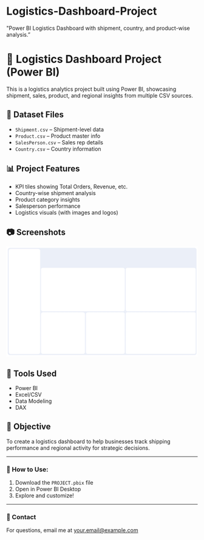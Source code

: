 # Logistics-Dashboard-Project
"Power BI Logistics Dashboard with shipment, country, and product-wise analysis.”
# 🚚 Logistics Dashboard Project (Power BI)

This is a logistics analytics project built using Power BI, showcasing shipment, sales, product, and regional insights from multiple CSV sources.

## 📁 Dataset Files
- `Shipment.csv` – Shipment-level data
- `Product.csv` – Product master info
- `SalesPerson.csv` – Sales rep details
- `Country.csv` – Country information

## 📊 Project Features
- KPI tiles showing Total Orders, Revenue, etc.
- Country-wise shipment analysis
- Product category insights
- Salesperson performance
- Logistics visuals (with images and logos)

## 📷 Screenshots
![Dashboard](Logistics1.png)

## 🔧 Tools Used
- Power BI
- Excel/CSV
- Data Modeling
- DAX

## 🧠 Objective
To create a logistics dashboard to help businesses track shipping performance and regional activity for strategic decisions.

---

### 📌 How to Use:
1. Download the `PROJECT.pbix` file
2. Open in Power BI Desktop
3. Explore and customize!

---

### 📩 Contact
For questions, email me at your.email@example.com
